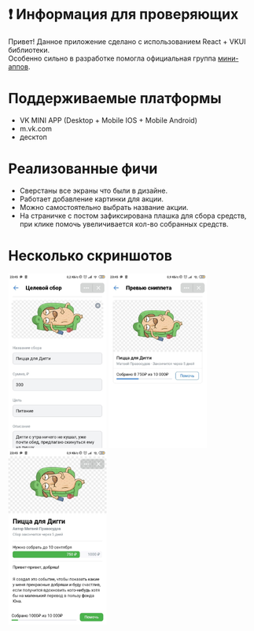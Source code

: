 # ❗ Информация для проверяющих

Привет! Данное приложение сделано с использованием React + VKUI библиотеки.<br />
Особенно сильно в разработке помогла официальная группа [мини-аппов](https://vk.com/vkappsdev).

# Поддерживаемые платформы
* VK MINI APP (Desktop + Mobile IOS + Mobile Android)
* m.vk.com
* десктоп

# Реализованные фичи
* Сверстаны все экраны что были в дизайне.<br />
* Работает добавление картинки для акции.<br />
* Можно самостоятельно выбрать название акции.<br />
* На страничке с постом зафиксирована плашка для сбора средств, при клике помочь увеличивается кол-во собранных средств.<br />

# Несколько скриншотов
<img src="digg.jpg" width="200">
<img src="digg-2.jpg" width="200">
<img src="digg-3.jpg" width="200">
